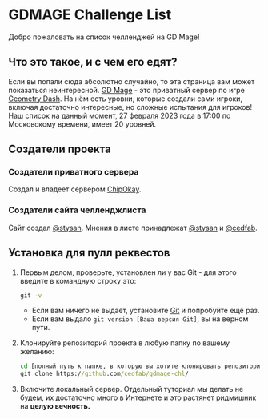 # GDMAGE Challenge List

Добро пожаловать на список челленджей на GD Mage!

## Что это такое, и с чем его едят?

Если вы попали сюда абсолютно случайно, то эта страница вам может показаться неинтересной. [GD Mage](https://gdmage.ru/) - это приватный сервер по игре [Geometry Dash](https://robtopgames.com/). На нём есть уровни, которые создали сами игроки, включая достаточно интересные, но сложные испытания для игроков!  
Наш список на данный момент, 27 февраля 2023 года в 17:00 по Московскому времени, имеет 20 уровней.

## Создатели проекта

### Создатели приватного сервера

Создал и владеет сервером [ChipOkay](https://www.youtube.com/@ChipOkay).

### Создатели сайта челленджлиста

Сайт создал [@stysan](https://github.com/stysan). Мнения в листе принадлежат [@stysan](https://github.com/stysan) и [@cedfab](https://github.com/cedfab).  

## Установка для пулл реквестов

1. Первым делом, проверьте, установлен ли у вас Git - для этого введите в командную строку это:  
   
   ```bat
   git -v
   ```  
   
   - Если вам ничего не выдаёт, установите [Git](https://git-scm.com/) и попробуйте ещё раз.
   - Если вам выдало `git version [Ваша версия Git]`, вы на верном пути.
2. Клонируйте репозиторий проекта в любую папку по вашему желанию:  
   
   ```bat
   cd [полный путь к папке, в которую вы хотите клонировать репозиторий]
   git clone https://github.com/cedfab/gdmage-chl/
   ```
   
3. Включите локальный сервер. Отдельный туториал мы делать не будем, их достаточно много в Интернете и это растянет ридмишник на **целую вечность.**
